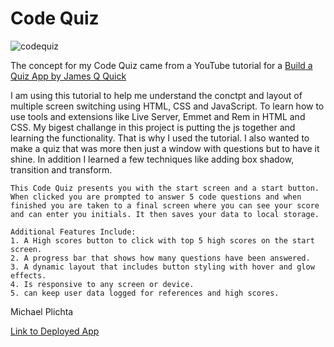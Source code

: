 # Code Quiz

![codequiz](https://user-images.githubusercontent.com/58678985/75116482-1f2cd800-5626-11ea-8bdc-1bc8252055af.png)

The concept for my Code Quiz came from a YouTube tutorial for a [Build a Quiz App by James Q Quick](https://www.youtube.com/playlist?list=PLDlWc9AfQBfZIkdVaOQXi1tizJeNJipEx)

I am using this tutorial to help me understand the conctpt and layout of multiple screen switching using HTML, CSS and JavaScript. To learn how to use tools and extensions like Live Server, Emmet and Rem in HTML and CSS. My bigest challange in this project is putting the js together and learning the functionality. That is why I used the tutorial. I also wanted to make a quiz that was more then just a window with questions but to have it shine. In addition I learned a few techniques like adding box shadow, transition and transform.  

    This Code Quiz presents you with the start screen and a start button. When clicked you are prompted to answer 5 code questions and when finished you are taken to a final screen where you can see your score and can enter you initials. It then saves your data to local storage. 

    Additional Features Include:
    1. A High scores button to click with top 5 high scores on the start screen.
    2. A progress bar that shows how many questions have been answered. 
    3. A dynamic layout that includes button styling with hover and glow effects.
    4. Is responsive to any screen or device. 
    5. can keep user data logged for references and high scores.

Michael Plichta

[Link to Deployed App](https://mekaleka.github.io/Code-Quiz/)
